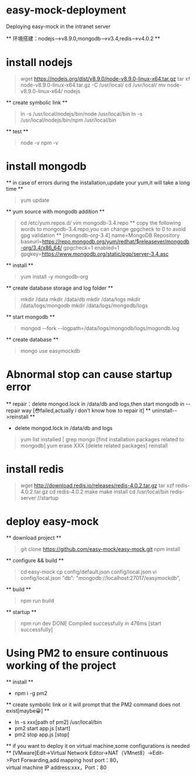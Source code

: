# easy-mock-deployment
Deploying easy-mock in the intranet server

** 环境搭建：nodejs-->v8.9.0,mongodb-->v3.4,redis-->v4.0.2 **


# install nodejs
> wget https://nodejs.org/dist/v8.9.0/node-v8.9.0-linux-x64.tar.gz
> tar xf node-v8.9.0-linux-x64.tar.gz -C /usr/local/
> cd /usr/local/
> mv node-v8.9.0-linux-x64/ nodejs

** create symbolic link **
> ln -s /usr/local/nodejs/bin/node /usr/local/bin
> ln -s /usr/local/nodejs/bin/npm /usr/local/bin

** test **
> node -v
> npm -v


# install mongodb
** in case of errors during the installation,update your yum,it will take a long time **
> yum update

** yum source with mongodb addition **
> cd /etc/yum.repos.d/
> vim mongodb-3.4.repo
** copy the following words to mongodb-3.4.repo,you can change gpgcheck to 0 to avoid gpg validation **
[mongodb-org-3.4] 
name=MongoDB Repository 
baseurl=https://repo.mongodb.org/yum/redhat/$releasever/mongodb-org/3.4/x86_64/ 
gpgcheck=1 
enabled=1 
gpgkey=https://www.mongodb.org/static/pgp/server-3.4.asc

** install **
> yum install -y mongodb-org

** create database storage and log folder **
> mkdir /data
> mkdir /data/db
> mkdir /data/logs
> mkdir /data/logs/mongodb
> mkdir /data/logs/mongodb/logs

** start mongodb **
> mongod --fork --logpath=/data/logs/mongodb/logs/mogondb.log

** create database **
> mongo
> use easymockdb

# Abnormal stop can cause startup error
** repair：delete mongod.lock in /data/db and logs,then start mongodb in --repair way [😳failed,actually i don't know how to repair it]
** uninstall-->reinstall **
- delete mongod.lock in /data/db and logs
> yum list installed | grep mongo [find installation packages related to mongodb]
> yum erase XXX [delete related packages]
> reinstall

# install redis
> wget http://download.redis.io/releases/redis-4.0.2.tar.gz
> tar xzf redis-4.0.2.tar.gz
> cd redis-4.0.2
> make
> make install
> cd /usr/local/bin
> redis-server   //startup

# deploy easy-mock

** download project **
> git clone https://github.com/easy-mock/easy-mock.git
> npm install

** configure && build **
> cd easy-mock
> cp config/default.json config/local.json
> vi config/local.json
"db": "mongodb://localhost:27017/easymockdb",

** build **
> npm run build

** startup **
> npm run dev
DONE Compiled successfully in 476ms [start successfully]


# Using PM2 to ensure continuous working of the project

** install **
- npm i -g pm2

** create symbolic link or it will prompt that the PM2 command does not exist[maybe😀] **
- ln   -s   xxx[path of pm2]   /usr/local/bin
- pm2 start app.js [start]
- pm2 stop app.js [stop]


** if you want to deploy it on virtual machine,some configurations is needed **
[VMware]Edit->Virtual Network Editor->NAT（VMnet8）->Edit->Port Forwarding,add mapping host port：80，virtual machine IP address:xxx，Port：80
